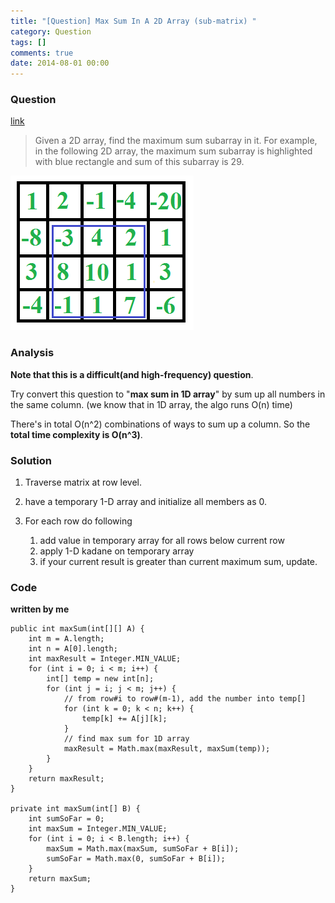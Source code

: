 ```yaml
---
title: "[Question] Max Sum In A 2D Array (sub-matrix) "
category: Question
tags: []
comments: true
date: 2014-08-01 00:00
---
```



### Question

[link](http://tech-queries.blogspot.sg/2010/05/find-max-sum-in-2d-array.html)

> Given a 2D array, find the maximum sum subarray in it. For example, in the following 2D array, the maximum sum subarray is highlighted with blue rectangle and sum of this subarray is 29.

![](/images/max-sum-2d-matrix.png)

### Analysis

**Note that this is a difficult(and high-frequency) question**.

Try convert this question to "**max sum in 1D array**" by sum up all numbers in the same column. (we know that in 1D array, the algo runs O(n) time)

There's in total O(n^2) combinations of ways to sum up a column. So the **total time complexity is O(n^3)**.

### Solution

1. Traverse matrix at row level.

1. have a temporary 1-D array and initialize all members as 0.

1. For each row do following

   1. add value in temporary array for all rows below current row
   1. apply 1-D kadane on temporary array
   1. if your current result is greater than current maximum sum, update.

### Code

**written by me**

    public int maxSum(int[][] A) {
    	int m = A.length;
    	int n = A[0].length;
    	int maxResult = Integer.MIN_VALUE;
    	for (int i = 0; i < m; i++) {
    		int[] temp = new int[n];
    		for (int j = i; j < m; j++) {
    			// from row#i to row#(m-1), add the number into temp[]
    			for (int k = 0; k < n; k++) {
    				temp[k] += A[j][k];
    			}
    			// find max sum for 1D array
    			maxResult = Math.max(maxResult, maxSum(temp));
    		}
    	}
    	return maxResult;
    }

    private int maxSum(int[] B) {
    	int sumSoFar = 0;
    	int maxSum = Integer.MIN_VALUE;
    	for (int i = 0; i < B.length; i++) {
    		maxSum = Math.max(maxSum, sumSoFar + B[i]);
    		sumSoFar = Math.max(0, sumSoFar + B[i]);
    	}
    	return maxSum;
    }
